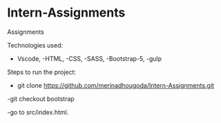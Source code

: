 # Intern-Assignments
Assignments


Technologies used: 
- Vscode, 
-HTML, 
-CSS, 
-SASS, 
-Bootstrap-5, 
-gulp 



Steps to run the project:
- git clone https://github.com/merinadhougoda/Intern-Assignments.git

-git checkout bootstrap

-go to src/index.html.
